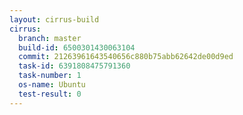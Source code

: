 ```yaml
---
layout: cirrus-build
cirrus:
  branch: master
  build-id: 6500301430063104
  commit: 21263961643540656c880b75abb62642de00d9ed
  task-id: 6391808475791360
  task-number: 1
  os-name: Ubuntu
  test-result: 0
---
```

